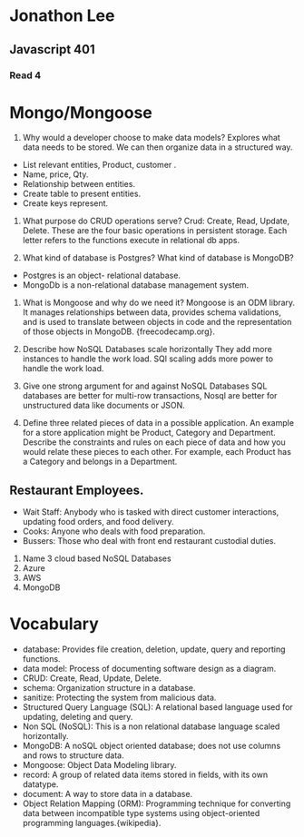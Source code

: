 # Jonathon Lee
## Javascript 401
### Read 4

# Mongo/Mongoose

1. Why would a developer choose to make data models?
Explores what data needs to be stored. We can then organize data in a structured way.
- List relevant entities, Product, customer .
- Name, price, Qty.
- Relationship between entities.
- Create table to present entities.
- Create keys represent.

1. What purpose do CRUD operations serve?
 Crud: Create, Read, Update, Delete. These are the four basic operations in persistent storage. Each letter refers to the functions execute in relational db apps.


1. What kind of database is Postgres? What kind of database is MongoDB?
- Postgres is an object- relational database.
- MongoDb is a non-relational database management system.

1. What is Mongoose and why do we need it?
Mongoose is an ODM library. It manages relationships between data, provides schema validations, and is used to translate between objects in code and the representation of those objects in MongoDB. {freecodecamp.org}.

1. Describe how NoSQL Databases scale horizontally
They add more instances to handle the work load. SQl scaling adds more power to handle the work load.

1. Give one strong argument for and against NoSQL Databases
SQL databases are better for multi-row transactions, Nosql are better for unstructured data like documents or JSON.

1. Define three related pieces of data in a possible application. An example for a store application might be Product, Category and Department. Describe the constraints and rules on each piece of data and how you would relate these pieces to each other. For example, each Product has a Category and belongs in a Department.
## Restaurant Employees.
- Wait Staff: Anybody who is tasked with direct customer interactions, updating food orders, and food delivery.
- Cooks: Anyone who deals with food preparation.
- Bussers: Those who deal with front end restaurant custodial duties.  

1. Name 3 cloud based NoSQL Databases
1. Azure
1. AWS
1. MongoDB

# Vocabulary 
- database: Provides file creation, deletion, update, query and reporting functions.
- data model: Process of documenting software design as a diagram.
- CRUD: Create, Read, Update, Delete.
- schema: Organization structure in a database.
- sanitize: Protecting the system from malicious data.
- Structured Query Language (SQL): A relational based language used for updating, deleting and query.
- Non SQL (NoSQL): This is a non relational database language scaled horizontally.
- MongoDB: A noSQL object oriented database; does not use columns and rows to structure data.
- Mongoose: Object Data Modeling library.
- record: A group of related data items stored in fields, with its own datatype.
- document: A way to store data in a database.
- Object Relation Mapping (ORM): Programming technique for converting data between incompatible type systems using object-oriented programming languages.{wikipedia}.